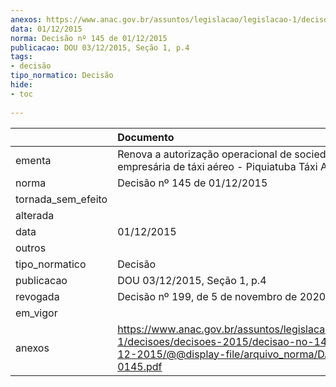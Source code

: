 ```yaml
---
anexos: https://www.anac.gov.br/assuntos/legislacao/legislacao-1/decisoes/decisoes-2015/decisao-no-145-de-01-12-2015/@@display-file/arquivo_norma/DA2015-0145.pdf
data: 01/12/2015
norma: Decisão nº 145 de 01/12/2015
publicacao: DOU 03/12/2015, Seção 1, p.4
tags:
- decisão
tipo_normatico: Decisão
hide: 
- toc 
 
---
```


|                    | Documento                                                                                                                                                 |
|:-------------------|:----------------------------------------------------------------------------------------------------------------------------------------------------------|
| ementa             | Renova a autorização operacional de sociedade empresária de táxi aéreo - Piquiatuba Táxi Aéreo Ltda.                                                      |
| norma              | Decisão nº 145 de 01/12/2015                                                                                                                              |
| tornada_sem_efeito |                                                                                                                                                           |
| alterada           |                                                                                                                                                           |
| data               | 01/12/2015                                                                                                                                                |
| outros             |                                                                                                                                                           |
| tipo_normatico     | Decisão                                                                                                                                                   |
| publicacao         | DOU 03/12/2015, Seção 1, p.4                                                                                                                              |
| revogada           | Decisão nº 199, de 5 de novembro de 2020.                                                                                                                 |
| em_vigor           |                                                                                                                                                           |
| anexos             | https://www.anac.gov.br/assuntos/legislacao/legislacao-1/decisoes/decisoes-2015/decisao-no-145-de-01-12-2015/@@display-file/arquivo_norma/DA2015-0145.pdf |